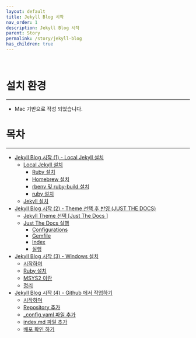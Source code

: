 ```yaml
---
layout: default
title: Jekyll Blog 시작
nav_order: 1
description: Jekyll Blog 시작 
parent: Story
permalink: /story/jekyll-blog
has_children: true
---
```

<br>

# 설치 환경

---
 - Mac 기반으로 작성 되었습니다.



# 목차

---
 - [Jekyll Blog 시작 (1) - Local Jekyll 설치](/story/jekyll-blog/1)
   - [Local Jekyll 설치](/story/jekyll-blog/1#local-jekyll-설치)
      - [Ruby 설치](/story/jekyll-blog/1#ruby-설치)
      - [Homebrew 설치](/story/jekyll-blog/1#1-homebrew-설치)
      - [rbenv 및 ruby-build 설치](/story/jekyll-blog/1#2-rbenv-및-ruby-build-설치)
      - [ruby 설치](/story/jekyll-blog/1#3-ruby-설치)
   - [Jekyll 설치](/story/jekyll-blog/1#jeykill-설치)
 - [Jekyll Blog 시작 (2) - Theme 선택 후 반영 (JUST THE DOCS)](/story/jekyll-blog/2)
    - [Jekyll Theme 선택 [Just The Docs ]](/story/jekyll-blog/2#jekyll-theme-선택-just-the-docs--공식-사이트)
    - [Just The Docs 실행](/story/jekyll-blog/2#just-the-docs-실행)
        - [Configurations](/story/jekyll-blog/2#configurations)
        - [Gemfile](/story/jekyll-blog/2#gemfile)
        - [Index](/story/jekyll-blog/2#index)
        - [실행](/story/jekyll-blog/2#실행)
 - [Jekyll Blog 시작 (3) - Windows 설치](/story/jekyll-blog/3)
    - [시작하며](/story/jekyll-blog/3#시작하며)
    - [Ruby 설치](/story/jekyll-blog/3#ruby-설치)
    - [MSYS2 이란](/story/jekyll-blog/3#msys2-이란)
    - [정리](/story/jekyll-blog/3#정리)
 - [Jekyll Blog 시작 (4) - Github 에서 작업하기](/story/jekyll-blog/4)
    - [시작하며](/story/jekyll-blog/4#시작하며)
    - [Repository 추가](/story/jekyll-blog/4#repository-추가)
    - [_config.yaml 파일 추가](/story/jekyll-blog/4#_configyaml-파일-추가)
    - [index.md 파일 추가](/story/jekyll-blog/4#indexmd-파일-추가)
    - [배포 확인 하기](/story/jekyll-blog/4#배포-확인-하기)